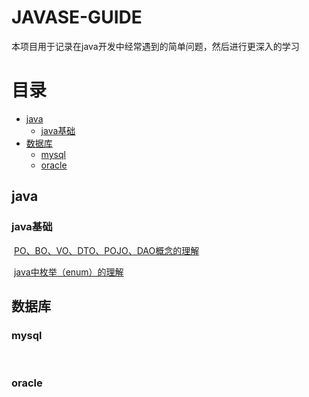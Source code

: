 
# JAVASE-GUIDE

本项目用于记录在java开发中经常遇到的简单问题，然后进行更深入的学习

# 目录

  * [java](#java)
    * [java基础](#java基础)
  * [数据库](#数据库)
    * [mysql](#mysql)
    * [oracle](#oracle)











## java

### java基础

​		[PO、BO、VO、DTO、POJO、DAO概念的理解](https://github.com/lgaBug/JAVASE-GUIDE/blob/master/javaSE/java%E4%B8%AD%E6%9E%9A%E4%B8%BE%EF%BC%88enum%EF%BC%89%E7%9A%84%E7%90%86%E8%A7%A3.md)

​		[java中枚举（enum）的理解](<https://github.com/lgaBug/JAVASE-GUIDE/blob/master/javaSE/pojo%E7%9A%84%E7%90%86%E8%A7%A3.md>)

### 



## 数据库

### mysql

​	

### oracle

​	

